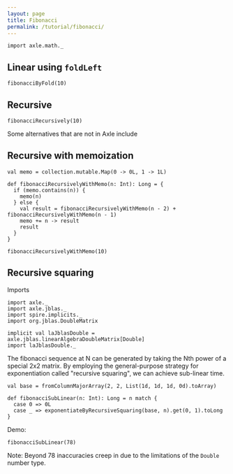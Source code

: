 ```yaml
---
layout: page
title: Fibonacci
permalink: /tutorial/fibonacci/
---
```


```tut:silent
import axle.math._
```

## Linear using `foldLeft`

```tut:book
fibonacciByFold(10)
```

## Recursive

```tut:book
fibonacciRecursively(10)
```

Some alternatives that are not in Axle include

## Recursive with memoization

```tut:book
val memo = collection.mutable.Map(0 -> 0L, 1 -> 1L)

def fibonacciRecursivelyWithMemo(n: Int): Long = {
  if (memo.contains(n)) {
    memo(n)
  } else {
    val result = fibonacciRecursivelyWithMemo(n - 2) + fibonacciRecursivelyWithMemo(n - 1)
    memo += n -> result
    result
  }
}

fibonacciRecursivelyWithMemo(10)
```

## Recursive squaring

Imports

```tut:silent
import axle._
import axle.jblas._
import spire.implicits._
import org.jblas.DoubleMatrix

implicit val laJblasDouble = axle.jblas.linearAlgebraDoubleMatrix[Double]
import laJblasDouble._
```

The fibonacci sequence at N can be generated by taking the Nth power of a special 2x2 matrix.
By employing the general-purpose strategy for exponentiation called "recursive squaring",
we can achieve sub-linear time.

```tut:book
val base = fromColumnMajorArray(2, 2, List(1d, 1d, 1d, 0d).toArray)

def fibonacciSubLinear(n: Int): Long = n match {
  case 0 => 0L
  case _ => exponentiateByRecursiveSquaring(base, n).get(0, 1).toLong
}
```

Demo:

```tut:book
fibonacciSubLinear(78)
```

Note: Beyond 78 inaccuracies creep in due to the limitations of the `Double` number type.
